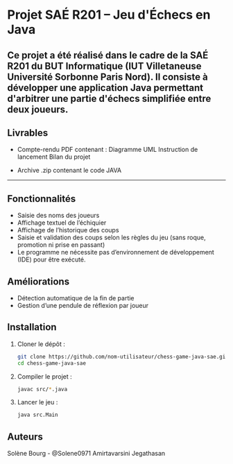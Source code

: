 # Projet SAÉ R201 – Jeu d'Échecs en Java

Ce projet a été réalisé dans le cadre de la SAÉ R201 du BUT Informatique (IUT Villetaneuse Université Sorbonne Paris Nord). Il consiste à développer une application Java permettant d'arbitrer une partie d'échecs simplifiée entre deux joueurs.
---
## Livrables

- Compte-rendu PDF contenant :
     Diagramme UML
     Instruction de lancement
     Bilan du projet
  
- Archive .zip contenant le code JAVA
---

## Fonctionnalités

- Saisie des noms des joueurs
- Affichage textuel de l’échiquier
- Affichage de l’historique des coups
- Saisie et validation des coups selon les règles du jeu (sans roque, promotion ni prise en passant)
- Le programme ne nécessite pas d’environnement de développement (IDE) pour être exécuté.

## Améliorations

- Détection automatique de la fin de partie
- Gestion d’une pendule de réflexion par joueur

## Installation

1. Cloner le dépôt :

   ```bash
   git clone https://github.com/nom-utilisateur/chess-game-java-sae.git
   cd chess-game-java-sae

2. Compiler le projet :

   ```bash
   javac src/*.java

3. Lancer le jeu :

   ```bash
   java src.Main

## Auteurs
Solène Bourg - @Solene0971
Amirtavarsini Jegathasan
